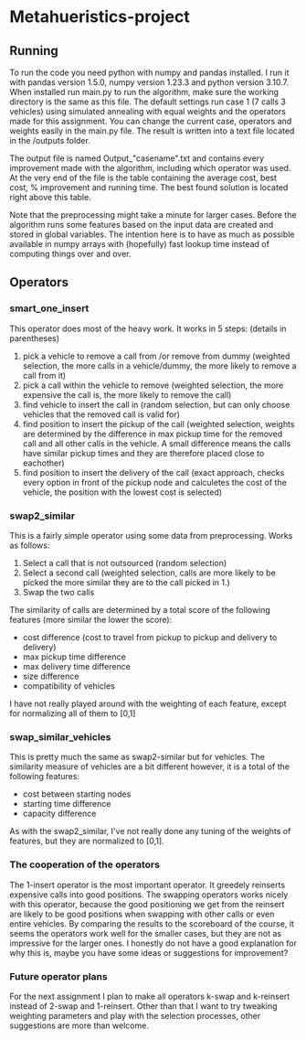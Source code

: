 # Metahueristics-project
## Running
To run the code you need python with numpy and pandas installed. I run it with pandas version 1.5.0, numpy version 1.23.3 and python version 3.10.7. When installed run main.py to run the algorithm, make sure the working directory is the same as this file. The default settings run case 1 (7 calls 3 vehicles) using simulated annealing with equal weights and the operators made for this assignment. You can change the current case, operators and weights easily in the main.py file. The result is written into a text file located in the /outputs folder.

The output file is named Output_"casename".txt and contains every improvement made with the algorithm, including which operator was used. At the very end of the file is the table containing the average cost, best cost, % improvement and running time. The best found solution is located right above this table. 

Note that the preprocessing might take a minute for larger cases. Before the algorithm runs some features based on the input data are created and stored in global variables. The intention here is to have as much as possible available in numpy arrays with (hopefully) fast lookup time instead of computing things over and over.

## Operators
### smart_one_insert
This operator does most of the heavy work. It works in 5 steps: (details in parentheses)
1. pick a vehicle to remove a call from /or remove from dummy (weighted selection, the more calls in a vehicle/dummy, the more likely to remove a call from it)
2. pick a call within the vehicle to remove (weighted selection, the more expensive the call is, the more likely to remove the call)
3. find vehicle to insert the call in (random selection, but can only choose vehicles that the removed call is valid for)
4. find position to insert the pickup of the call (weighted selection, weights are determined by the difference in max pickup time for the removed call and all other calls in the vehicle. A small difference means the calls have similar pickup times and they are therefore placed close to eachother)
5. find position to insert the delivery of the call (exact approach, checks every option in front of the pickup node and calculetes the cost of the vehicle, the position with the lowest cost is selected)

### swap2_similar
This is a fairly simple operator using some data from preprocessing. Works as follows:
1. Select a call that is not outsourced (random selection)
2. Select a second call (weighted selection, calls are more likely to be picked the more similar they are to the call picked in 1.)
3. Swap the two calls 

The similarity of calls are determined by a total score of the following features (more similar the lower the score):

* cost difference (cost to travel from pickup to pickup and delivery to delivery)
* max pickup time difference
* max delivery time difference
* size difference
* compatibility of vehicles

I have not really played around with the weighting of each feature, except for normalizing all of them to [0,1]

### swap_similar_vehicles
This is pretty much the same as swap2-similar but for vehicles. The similarity measure of vehicles are a bit different however, it is a total of the following features:
* cost between starting nodes
* starting time difference
* capacity difference

As with the swap2_similar, I've not really done any tuning of the weights of features, but they are normalized to [0,1].

### The cooperation of the operators
The 1-insert operator is the most important operator. It greedely reinserts expensive calls into good positions. 
The swapping operators works nicely with this operator, because the good positioning we get from the reinsert are likely to be good positions when swapping with other
calls or even entire vehicles. By comparing the results to the scoreboard of the course, it seems the operators work well for the smaller cases, but they are not as
impressive for the larger ones. I honestly do not have a good explanation for why this is, maybe you have some ideas or suggestions for improvement? 

### Future operator plans

For the next assignment I plan to make all operators k-swap and k-reinsert instead of 2-swap and 1-reinsert. Other than that I want to try 
tweaking weighting parameters and play with the selection processes, other suggestions are more than welcome. 

